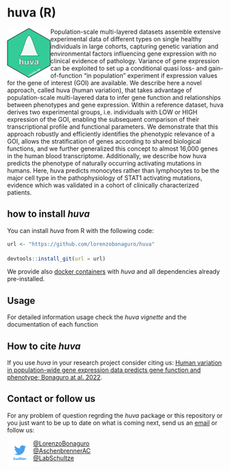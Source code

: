 # huva (R)
<img src="./logo/huva_logo_V3.png" width="20%" style="float: left;">

Population-scale multi-layered datasets assemble extensive experimental data of different types on single healthy individuals in large cohorts, capturing genetic variation and environmental factors influencing gene expression with no clinical evidence of pathology. Variance of gene expression can be exploited to set up a conditional quasi loss- and gain-of-function “in population” experiment if expression values for the gene of interest (GOI) are available. We describe here a novel approach, called huva (human variation), that takes advantage of population-scale multi-layered data to infer gene function and relationships between phenotypes and gene expression. Within a reference dataset, huva derives two experimental groups, i.e. individuals with LOW or HIGH expression of the GOI, enabling the subsequent comparison of their transcriptional profile and functional parameters. We demonstrate that this approach robustly and efficiently identifies the phenotypic relevance of a GOI, allows the stratification of genes according to shared biological functions, and we further generalized this concept to almost 16,000 genes in the human blood transcriptome. Additionally, we describe how huva predicts the phenotype of naturally occurring activating mutations in humans. Here, huva predicts monocytes rather than lymphocytes to be the major cell type in the pathophysiology of STAT1 activating mutations, evidence which was validated in a cohort of clinically characterized patients.

## how to install *huva*
You can install *huva* from R with the following code:

```R
url <- "https://github.com/lorenzobonaguro/huva"

devtools::install_git(url = url)
```

We provide also [docker containers](weblink) with *huva* and all dependencies already pre-installed.

## Usage
For detailed information usage check the *huva vignette* and the documentation of each function

## How to cite *huva*
If you use *huva* in your research project consider citing us: [Human variation in population-wide gene expression data predicts gene function and phenotype; Bonaguro at al. 2022](weblink).

## Contact or follow us
For any problem of question regrding the *huva* package or this repository or you just want to be up to date on what is coming next, send us an [email](mailto:helphuva@uni-bonn.de) or follow us:  

<img src="./logo/twitter.png" width="12%" style="float: left;">  

[@LorenzoBonaguro](https://twitter.com/LorenzoBonaguro)  
[@AschenbrennerAC](https://twitter.com/AschenbrennerAC)  
[@LabSchultze](https://twitter.com/LabSchultze)